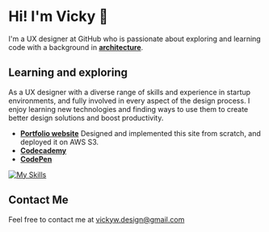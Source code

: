 # Hi! I'm Vicky 👋
I'm a UX designer at GitHub who is passionate about exploring and learning code with a background in **[architecture](https://vickywang.me/architecture)**. 

## Learning and exploring
As a UX designer with a diverse range of skills and experience in startup environments, and fully involved in every aspect of the design process. I enjoy learning new technologies and finding ways to use them to create better design solutions and boost productivity.
- **[Portfolio website](https://vickywang.me)** Designed and implemented this site from scratch, and deployed it on AWS S3.
- **[Codecademy](https://www.codecademy.com/profiles/vicky_w)**
- **[CodePen](https://codepen.io/vicky-wyq)**

[![My Skills](https://skillicons.dev/icons?i=figma,ps,ai,vscode,html,css,js)](https://skillicons.dev)

## Contact Me
Feel free to contact me at vickyw.design@gmail.com

<!--
**vicky-wyq/vicky-wyq** is a ✨ _special_ ✨ repository because its `README.md` (this file) appears on your GitHub profile.

Here are some ideas to get you started:

- 🔭 I’m currently working on ...
- 🌱 I’m currently learning ...
- 👯 I’m looking to collaborate on ...
- 🤔 I’m looking for help with ...
- 💬 Ask me about ...
- 📫 How to reach me: ...
- 😄 Pronouns: ...
- ⚡ Fun fact: ...
-->
